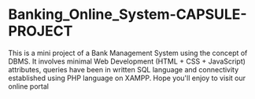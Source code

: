 # Banking_Online_System-CAPSULE-PROJECT
This is a mini project of a Bank Management System using the concept of DBMS. It involves minimal Web Development (HTML + CSS + JavaScript) attributes, queries have been in written SQL language and connectivity established using PHP language on XAMPP. 
Hope you'll enjoy to visit our online portal
